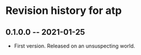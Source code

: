# Revision history for atp

## 0.1.0.0 -- 2021-01-25

* First version. Released on an unsuspecting world.
